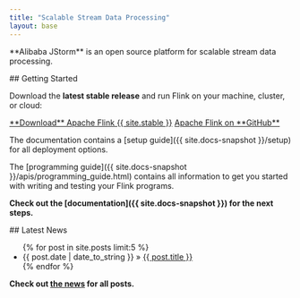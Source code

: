 ```yaml
---
title: "Scalable Stream Data Processing"
layout: base
---
```


<div class="row">
  <div class="col-sm-12"><p class="lead" markdown="span">**Alibaba JStorm** is an open source platform for scalable stream data processing.</p></div>
</div>



<div class="row">
  <div class="col-sm-6" markdown="1">
## Getting Started

Download the **latest stable release** and run Flink on your machine, cluster, or cloud:

<div class="text-center download-button">
  <a href="downloads.html" class="btn btn-primary" markdown="1">**Download** Apache Flink {{ site.stable }}</a>
  <a href="{{ site.github }}" class="btn btn-info" markdown="1">Apache Flink on **GitHub**</a>
</div>

The documentation contains a [setup guide]({{ site.docs-snapshot }}/setup) for all deployment options.

The [programming guide]({{ site.docs-snapshot }}/apis/programming_guide.html) contains all information to get you started with writing and testing your Flink programs.

**Check out the [documentation]({{ site.docs-snapshot }}) for the next steps.**

</div>

<div class="col-sm-6" markdown="1" style="padding-bottom:1em">
## Latest News

<ul class="list-group">
{% for post in site.posts limit:5 %}  
      <li class="list-group-item"><span>{{ post.date | date_to_string }}</span> &raquo;
        <a href="{{ site.baseurl }}{{ post.url }}">{{ post.title }}</a>
      </li>
{% endfor %}
</ul>

**Check out [the news](blog/) for all posts.**
  </div>
</div>